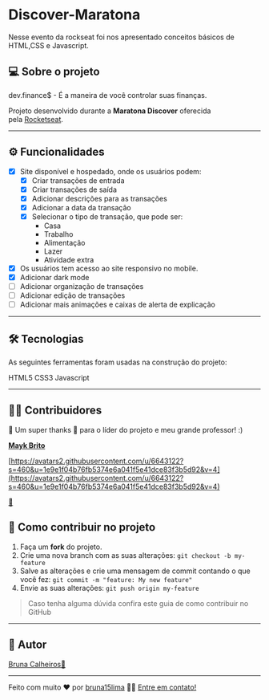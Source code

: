 # Discover-Maratona
Nesse evento da rockseat foi nos apresentado conceitos básicos de HTML,CSS e Javascript.

## **💻 Sobre o projeto**

dev.finance$ - É a maneira de você controlar suas finanças.

Projeto desenvolvido durante a **Maratona Discover** oferecida pela [Rocketseat](https://www.linkedin.com/school/rocketseat/).

---

## **⚙️ Funcionalidades**

- [x]  Site disponível e hospedado, onde os usuários podem:
    - [x]  Criar transações de entrada
    - [x]  Criar transações de saída
    - [x]  Adicionar descrições para as transações
    - [x]  Adicionar a data da transação
    - [x]  Selecionar o tipo de transação, que pode ser:
        - Casa
        - Trabalho
        - Alimentação
        - Lazer
        - Atividade extra
- [x]  Os usuários tem acesso ao site responsivo no mobile.
- [x]  Adicionar dark mode
- [ ]  Adicionar organização de transações
- [ ]  Adicionar edição de transações
- [ ]  Adicionar mais animações e caixas de alerta de explicação

---

## **🛠 Tecnologias**

As seguintes ferramentas foram usadas na construção do projeto:

HTML5 CSS3 Javascript

---

## **👨‍💻 Contribuidores**

💜 Um super thanks 👏 para o líder do projeto e meu grande professor! :)

**[Mayk Brito](https://rocketseat.com.br/)**

[https://avatars2.githubusercontent.com/u/6643122?s=460&u=1e9e1f04b76fb5374e6a041f5e41dce83f3b5d92&v=4](https://avatars2.githubusercontent.com/u/6643122?s=460&u=1e9e1f04b76fb5374e6a041f5e41dce83f3b5d92&v=4)

[🚀](https://rocketseat.com.br/)

## **💪 Como contribuir no projeto**

1. Faça um **fork** do projeto.
2. Crie uma nova branch com as suas alterações: `git checkout -b my-feature`
3. Salve as alterações e crie uma mensagem de commit contando o que você fez: `git commit -m "feature: My new feature"`
4. Envie as suas alterações: `git push origin my-feature`

> Caso tenha alguma dúvida confira este guia de como contribuir no GitHub

---

## **🦸 Autor**

[Bruna Calheiros](https://www.linkedin.com/in/bruna-calheiros/?originalSubdomain=br)[🚀](https://www.linkedin.com/in/luca-salazar-6b75b817a/)

---

Feito com muito ❤️ por [bruna15lima](https://github.com/bruna15lima) 👋🏽 [Entre em contato!](https://www.linkedin.com/in/bruna-calheiros/?originalSubdomain=br)
